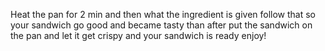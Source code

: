 Heat the pan for 2 min and then what 
the ingredient is given follow that 
so your sandwich go good and became tasty
than after put the sandwich on the pan 
and let it get crispy and your sandwich is ready enjoy!